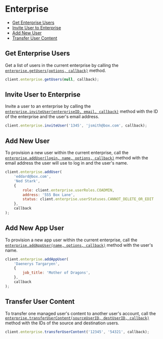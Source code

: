 Enterprise
==========

* [Get Enterprise Users](#get-enterprise-users)
* [Invite User to Enterprise](#invite-user-to-enterprise)
* [Add New User](#add-new-user)
* [Transfer User Content](#transfer-user-content)

Get Enterprise Users
--------------------

Get a list of users in the current enterprise by calling the
[`enterprise.getUsers(options, callback)`](http://opensource.box.com/box-node-sdk/jsdoc/Enterprise.html#getUsers)
method.

```js
client.enterprise.getUsers(null, callback);
```

Invite User to Enterprise
-------------------------

Invite a user to an enterprise by calling the
[`enterprise.inviteUser(enterpriseID, email, callback)`](http://opensource.box.com/box-node-sdk/jsdoc/Enterprise.html#inviteUser)
method with the ID of the enterprise and the user's email address.

```js
client.enterprise.inviteUser('1345', 'jsmith@box.com', callback);
```

Add New User
------------

To provision a new user within the current enterprise, call the
[`enterprise.addUser(login, name, options, callback)`](http://opensource.box.com/box-node-sdk/jsdoc/Enterprise.html#addUser)
method with the email address the user will use to log in and the user's name.

```js
client.enterprise.addUser(
	'eddard@box.com',
	'Ned Stark',
	{
		role: client.enterprise.userRoles.COADMIN,
		address: '555 Box Lane',
		status: client.enterprise.userStatuses.CANNOT_DELETE_OR_EDIT
	},
	callback
);
```

Add New App User
----------------

To provision a new app user within the current enterprise, call the
[`enterprise.addAppUser(name, options, callback)`](http://opensource.box.com/box-node-sdk/jsdoc/Enterprise.html#addAppUser)
method with the user's name.

```js
client.enterprise.addAppUser(
	'Daenerys Targaryen',
	{
		job_title: 'Mother of Dragons',
	},
	callback
);
```

Transfer User Content
---------------------

To transfer one managed user's content to another user's account, call the
[`enterprise.transferUserContent(sourceUserID, destUserID, callback)`](http://opensource.box.com/box-node-sdk/jsdoc/Enterprise.html#transferUserContent)
method with the IDs of the source and destination users.

```js
client.enterprise.transferUserContent('12345', '54321', callback);
```
